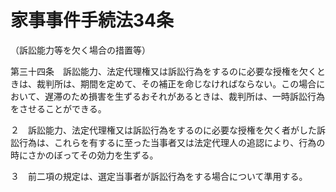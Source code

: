 # 家事事件手続法34条
（訴訟能力等を欠く場合の措置等）

第三十四条　訴訟能力、法定代理権又は訴訟行為をするのに必要な授権を欠くときは、裁判所は、期間を定めて、その補正を命じなければならない。この場合において、遅滞のため損害を生ずるおそれがあるときは、裁判所は、一時訴訟行為をさせることができる。

２　訴訟能力、法定代理権又は訴訟行為をするのに必要な授権を欠く者がした訴訟行為は、これらを有するに至った当事者又は法定代理人の追認により、行為の時にさかのぼってその効力を生ずる。

３　前二項の規定は、選定当事者が訴訟行為をする場合について準用する。